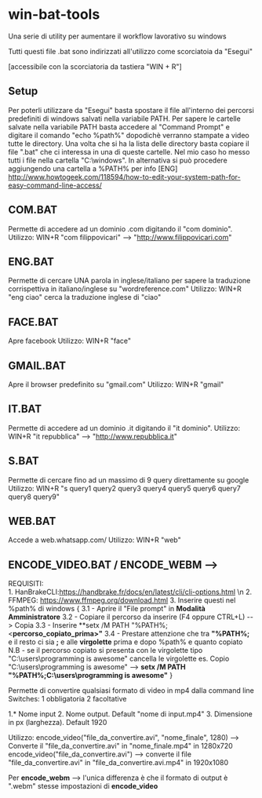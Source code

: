 # win-bat-tools
Una serie di utility per aumentare il workflow lavorativo su windows

Tutti questi file .bat sono indirizzati all'utilizzo come scorciatoia da "Esegui" 

[accessibile con la scorciatoria da tastiera "WIN + R"]

## Setup

Per poterli utilizzare da "Esegui" basta spostare il file all'interno dei percorsi predefiniti di windows salvati nella variabile PATH. Per sapere le cartelle salvate nella variabile PATH basta accedere al "Command Prompt" e digitare il comando "echo %path%" dopodichè verranno stampate a video tutte le directory.
Una volta che si ha la lista delle directory basta copiare il file ".bat" che ci interessa in una di queste cartelle. Nel mio caso ho messo tutti i file nella cartella "C:\windows". In alternativa si può procedere aggiungendo una cartella a %PATH% per info [ENG] http://www.howtogeek.com/118594/how-to-edit-your-system-path-for-easy-command-line-access/


## COM.BAT

Permette di accedere ad un dominio .com digitando il "com dominio". 
    Utilizzo: WIN+R "com filippovicari" --> "http://www.filippovicari.com"
    
## ENG.BAT

Permette di cercare UNA parola in inglese/italiano per sapere la traduzione corrispettiva in italiano/inglese su "wordreference.com"
    Utilizzo: WIN+R "eng ciao" cerca la traduzione inglese di "ciao"

## FACE.BAT
   
Apre facebook
    Utilizzo: WIN+R "face"

## GMAIL.BAT

Apre il browser predefinito su "gmail.com"
    Utilizzo: WIN+R "gmail"

## IT.BAT

Permette di accedere ad un dominio .it digitando il "it dominio". 
    Utilizzo: WIN+R "it repubblica" --> "http://www.repubblica.it"

## S.BAT

Permette di cercare fino ad un massimo di 9 query direttamente su google
    Utilizzo: WIN+R "s query1 query2 query3 query4 query5 query6 query7 query8 query9" 

## WEB.BAT

Accede a web.whatsapp.com/
     Utilizzo: WIN+R "web"
     
 ## ENCODE_VIDEO.BAT / ENCODE_WEBM  --> 
 REQUISITI:<br>
     1.  HanBrakeCLI:https://handbrake.fr/docs/en/latest/cli/cli-options.html \n
     2.  FFMPEG: https://www.ffmpeg.org/download.html
     3.  Inserire questi nel %path% di windows {
      3.1 - Aprire il "File prompt" in **Modalità Amministratore**
      3.2 - Copiare il percorso da inserire (F4 oppure CTRL+L) --> Copia
      3.3 - Inserire **setx /M PATH "%PATH%;<**percorso_copiato_prima>"**
      3.4 - Prestare attenzione che tra **"%PATH%;** e il resto ci sia **;** e alle **virgolette** prima e dopo %path% e quanto copiato
          N.B - se il percorso copiato si presenta con le virgolette tipo "C:\users\programming is awesome" cancella le virgolette
                es. Copio "C:\users\programming is awesome" --> **setx /M PATH "%PATH%;C:\users\programming is awesome"**
     }

 
 Permette di convertire qualsiasi formato di video in mp4 dalla command line 
 Switches: 1 obbligatoria 2 facoltative
 
 1.* Nome input
 2.  Nome output. Default "nome di input.mp4"
 3.  Dimensione in px (larghezza). Default 1920
 
 Utilizzo:
 encode_video("file_da_convertire.avi", "nome_finale", 1280) --> Converte il "file_da_convertire.avi" in "nome_finale.mp4" in 1280x720
 encode_video("file_da_convertire.avi") -->  converte il file "file_da_convertire.avi" in "file_da_convertire.avi.mp4" in 1920x1080
 
 Per **encode_webm** --> l'unica differenza è che il formato di output è ".webm" stesse impostazioni di **encode_video**
